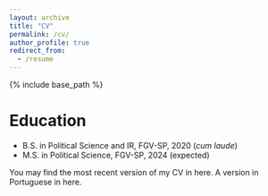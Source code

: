 ```yaml
---
layout: archive
title: "CV"
permalink: /cv/
author_profile: true
redirect_from:
  - /resume
---
```


{% include base_path %}

Education
======
* B.S. in Political Science and IR, FGV-SP, 2020 (*cum laude*)
* M.S. in Political Science, FGV-SP, 2024 (expected)

You may find the most recent version of my CV in here. A version in Portuguese in here. 
